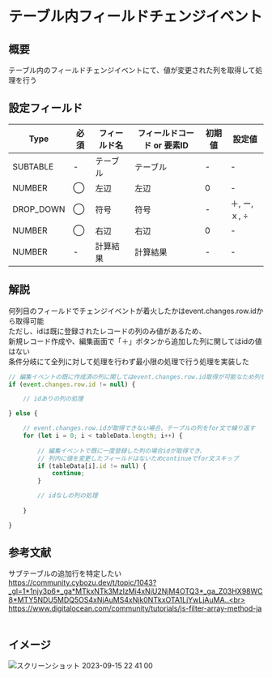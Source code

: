 # テーブル内フィールドチェンジイベント
## 概要
テーブル内のフィールドチェンジイベントにて、値が変更された列を取得して処理を行う<br>

## 設定フィールド
| Type | 必須 | フィールド名 | フィールドコード or 要素ID | 初期値 | 設定値 |
| --- | --- | --- | --- | --- | --- |
| SUBTABLE | - | テーブル | テーブル | - | - |
| NUMBER | ◯ | 左辺 | 左辺 | 0 | - |
| DROP_DOWN | ◯ | 符号 | 符号 | - | ＋, ー, ｘ, ÷ |
| NUMBER | ◯ | 右辺 | 右辺 | 0 | - |
| NUMBER | - | 計算結果 | 計算結果 | - | - |

## 解説
何列目のフィールドでチェンジイベントが着火したかはevent.changes.row.idから取得可能<br>
ただし、idは既に登録されたレコードの列のみ値があるため、<br>
新規レコード作成や、編集画面で「＋」ボタンから追加した列に関してはidの値はない<br>
条件分岐にて全列に対して処理を行わず最小限の処理で行う処理を実装した<br>

```JavaScript
// 編集イベントの既に作成済の列に関してはevent.changes.row.id取得が可能なため列を指定して処理実行
if (event.changes.row.id != null) {

    // idありの列の処理

} else {

    // event.changes.row.idが取得できない場合、テーブルの列をfor文で繰り返す
    for (let i = 0; i < tableData.length; i++) {
    
        // 編集イベントで既に一度登録した列の場合idが取得でき、
        // 列内に値を変更したフィールドはないためcontinueでfor文スキップ
        if (tableData[i].id != null) {
            continue;
        }

        // idなしの列の処理
    
    }

}
```


## 参考文献
サブテーブルの追加行を特定したい<br>
https://community.cybozu.dev/t/topic/1043?_gl=1*1njy3p6*_ga*MTkxNTk3MzIzMi4xNjU2NjM4OTQ3*_ga_Z03HX98WC8*MTY5NDU5MDQ5OS4xNjAuMS4xNjk0NTkxOTA1LjYwLjAuMA..<br>
<br>
https://www.digitalocean.com/community/tutorials/js-filter-array-method-ja<br>
<br>

## イメージ
![スクリーンショット 2023-09-15 22 41 00](https://github.com/MizukiOkushima/kintone/assets/95268598/f644a743-284b-4c25-b65c-fa28109e977e)
